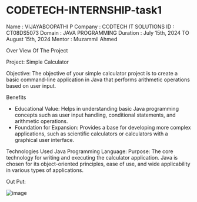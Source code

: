 # CODETECH-INTERNSHIP-task1
Name : VIJAYABOOPATHI P
Company : CODTECH IT SOLUTIONS
ID : CT08DS5073
Domain : JAVA PROGRAMMING
Duration : July 15th, 2024 TO August 15th, 2024
Mentor : Muzammil Ahmed

Over View Of The Project

Project: Simple Calculator

Objective:
The objective of your simple calculator project is to create a basic command-line application in Java that performs arithmetic operations based on user input.

Benefits
* Educational Value: Helps in understanding basic Java programming concepts such as user input handling, conditional statements, and arithmetic operations.
* Foundation for Expansion: Provides a base for developing more complex applications, such as scientific calculators or calculators with a graphical user interface.

Technologies Used
Java Programming Language:
Purpose: 
The core technology for writing and executing the calculator application.
Java is chosen for its object-oriented principles, ease of use, and wide applicability in various types of applications.

Out Put:


![image](https://github.com/user-attachments/assets/92ea210e-5519-4dc3-a1a7-f4b8658daadd)














